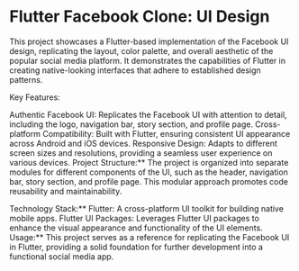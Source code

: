 # Flutter Facebook Clone: UI Design

This project showcases a Flutter-based implementation of the Facebook UI design, replicating the layout, color palette, and overall aesthetic of the popular social media platform. It demonstrates the capabilities of Flutter in creating native-looking interfaces that adhere to established design patterns.

Key Features:

Authentic Facebook UI: Replicates the Facebook UI with attention to detail, including the logo, navigation bar, story section, and profile page.
Cross-platform Compatibility: Built with Flutter, ensuring consistent UI appearance across Android and iOS devices.
Responsive Design: Adapts to different screen sizes and resolutions, providing a seamless user experience on various devices.
Project Structure:**
The project is organized into separate modules for different components of the UI, such as the header, navigation bar, story section, and profile page. This modular approach promotes code reusability and maintainability.

Technology Stack:**
Flutter: A cross-platform UI toolkit for building native mobile apps.
Flutter UI Packages: Leverages Flutter UI packages to enhance the visual appearance and functionality of the UI elements.
Usage:**
This project serves as a reference for replicating the Facebook UI in Flutter, providing a solid foundation for further development into a functional social media app.